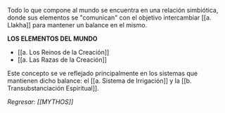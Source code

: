 Todo lo que compone al mundo se encuentra en una relación simbiótica, donde sus elementos se "comunican" con el objetivo intercambiar [[a. Llakha]] para mantener un balance en el mismo.

**LOS ELEMENTOS DEL MUNDO**
- [[a. Los Reinos de la Creación]]
- [[a. Las Razas de la Creación]]

Este concepto se ve reflejado principalmente en los sistemas que mantienen dicho balance: el [[a. Sistema de Irrigación]] y la [[b. Transubstanciación Espiritual]].

_Regresar: [[MYTHOS]]_

